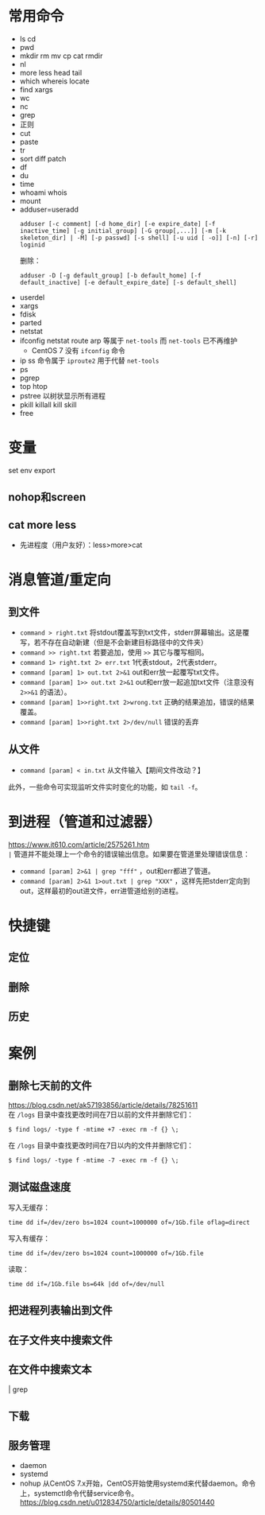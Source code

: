 
# 常用命令

- ls cd
- pwd
- mkdir rm mv cp cat rmdir
- nl
- more less head tail
- which whereis locate
- find xargs
- wc
- nc
- grep
- 正则
- cut
- paste
- tr
- sort diff patch
- df
- du
- time
- whoami whois
- mount
- adduser=useradd
  ```
  adduser [-c comment] [-d home_dir] [-e expire_date] [-f inactive_time] [-g initial_group] [-G group[,...]] [-m [-k skeleton_dir] | -M] [-p passwd] [-s shell] [-u uid [ -o]] [-n] [-r] loginid
  ```
  删除：
  ```
  adduser -D [-g default_group] [-b default_home] [-f default_inactive] [-e default_expire_date] [-s default_shell]
  ```
- userdel
- xargs
- fdisk
- parted
- netstat
- ifconfig netstat route arp 等属于 `net-tools` 而 `net-tools` 已不再维护
  - CentOS 7 没有 `ifconfig` 命令
- ip ss 命令属于 `iproute2` 用于代替  `net-tools` 
- ps
- pgrep
- top htop
- pstree 以树状显示所有进程
- pkill killall kill skill
- free


# 变量
set env export


## nohop和screen

## cat more less
- 先进程度（用户友好）：less>more>cat 


# 消息管道/重定向
## 到文件
- `command > right.txt` 将stdout覆盖写到txt文件，stderr屏幕输出。这是覆写，若不存在自动新建（但是不会新建目标路径中的文件夹）
- `command >> right.txt` 若要追加，使用 `>>` 其它与覆写相同。
- `command 1> right.txt 2> err.txt` 1代表stdout，2代表stderr。
- `command [param] 1> out.txt 2>&1` out和err放一起覆写txt文件。
- `command [param] 1>> out.txt 2>&1` out和err放一起追加txt文件（注意没有 `2>>&1` 的语法）。
- `command [param] 1>>right.txt 2>wrong.txt` 正确的结果追加，错误的结果覆盖。
- `command [param] 1>>right.txt 2>/dev/null` 错误的丢弃

## 从文件
- `command [param] < in.txt` 从文件输入【期间文件改动？】

此外，一些命令可实现监听文件实时变化的功能，如 `tail -f`。

# 到进程（管道和过滤器）
https://www.it610.com/article/2575261.htm   
`|` 管道并不能处理上一个命令的错误输出信息。如果要在管道里处理错误信息：
- `command [param] 2>&1 | grep "fff"` ，out和err都进了管道。
- `command [param] 2>&1 1>out.txt | grep "XXX"` ，这样先把stderr定向到out，这样最初的out进文件，err进管道给别的进程。


# 快捷键
## 定位

## 删除
## 历史

# 案例

## 删除七天前的文件
https://blog.csdn.net/ak57193856/article/details/78251611   
在 `/logs` 目录中查找更改时间在7日以前的文件并删除它们：
```
$ find logs/ -type f -mtime +7 -exec rm -f {} \;
```
在 `/logs` 目录中查找更改时间在7日以内的文件并删除它们：
```
$ find logs/ -type f -mtime -7 -exec rm -f {} \;
```


## 测试磁盘速度
写入无缓存：
```shell
time dd if=/dev/zero bs=1024 count=1000000 of=/1Gb.file oflag=direct
```
写入有缓存：
```shell
time dd if=/dev/zero bs=1024 count=1000000 of=/1Gb.file
```
读取：
```shell
time dd if=/1Gb.file bs=64k |dd of=/dev/null
```

## 把进程列表输出到文件


## 在子文件夹中搜索文件



## 在文件中搜索文本
| grep

## 下载


## 服务管理
- daemon
- systemd
- nohup
从CentOS 7.x开始，CentOS开始使用systemd来代替daemon。命令上，systemctl命令代替service命令。  https://blog.csdn.net/u012834750/article/details/80501440   

